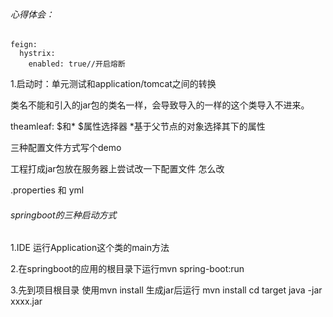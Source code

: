 ###### 心得体会：


```
feign:
  hystrix:
    enabled: true//开启熔断
```



1.启动时：单元测试和application/tomcat之间的转换

类名不能和引入的jar包的类名一样，会导致导入的一样的这个类导入不进来。


theamleaf:
$和*
$属性选择器  *基于父节点的对象选择其下的属性



三种配置文件方式写个demo

工程打成jar包放在服务器上尝试改一下配置文件 怎么改

.properties  和  yml
###### springboot的三种启动方式

1.IDE 运行Application这个类的main方法

2.在springboot的应用的根目录下运行mvn spring-boot:run

3.先到项目根目录
使用mvn install 生成jar后运行
mvn install
cd target
java -jar   xxxx.jar